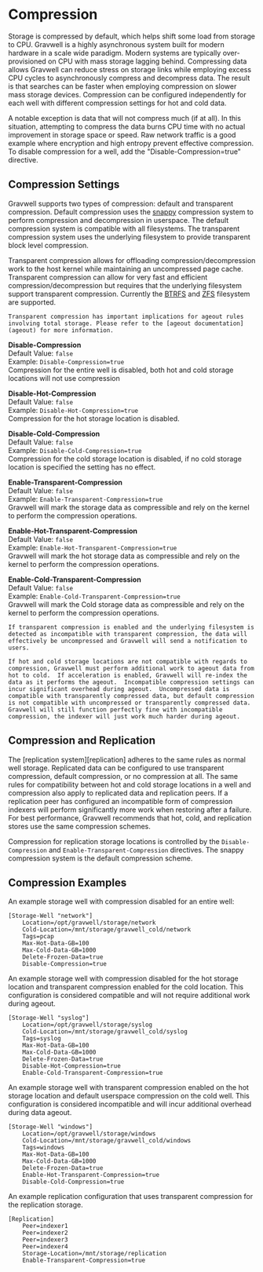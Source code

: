 # Compression

Storage is compressed by default, which helps shift some load from storage to CPU.  Gravwell is a highly asynchronous system built for modern hardware in a scale wide paradigm.  Modern systems are typically over-provisioned on CPU with mass storage lagging behind.  Compressing data allows Gravwell can reduce stress on storage links while employing excess CPU cycles to asynchronously compress and decompress data.  The result is that searches can be faster when employing compression on slower mass storage devices.  Compression can be configured independently for each well with different compression settings for hot and cold data.

A notable exception is data that will not compress much (if at all). In this situation, attempting to compress the data burns CPU time with no actual improvement in storage space or speed. Raw network traffic is a good example where encryption and high entropy prevent effective compression.  To disable compression for a well, add the "Disable-Compression=true" directive.

## Compression Settings

Gravwell supports two types of compression: default and transparent compression.  Default compression uses the [snappy](https://en.wikipedia.org/wiki/Snappy_%28compression%29) compression system to perform compression and decompression in userspace.  The default compression system is compatible with all filesystems.  The transparent compression system uses the underlying filesystem to provide transparent block level compression.

Transparent compression allows for offloading compression/decompression work to the host kernel while maintaining an uncompressed page cache.  Transparent compression can allow for very fast and efficient compression/decompression but requires that the underlying filesystem support transparent compression.  Currently the [BTRFS](https://btrfs.wiki.kernel.org/index.php/Main_Page) and [ZFS](https://wiki.archlinux.org/index.php/ZFS) filesystem are supported.

```{attention}
Transparent compression has important implications for ageout rules involving total storage. Please refer to the [ageout documentation](ageout) for more information.
```

**Disable-Compression**  
Default Value: `false`  
Example: `Disable-Compression=true`  
Compression for the entire well is disabled, both hot and cold storage locations will not use compression

**Disable-Hot-Compression**  
Default Value: `false`  
Example: `Disable-Hot-Compression=true`  
Compression for the hot storage location is disabled.

**Disable-Cold-Compression**  
Default Value: `false`  
Example: `Disable-Cold-Compression=true`  
Compression for the cold storage location is disabled, if no cold storage location is specified the setting has no effect.

**Enable-Transparent-Compression**  
Default Value: `false`  
Example: `Enable-Transparent-Compression=true`  
Gravwell will mark the storage data as compressible and rely on the kernel to perform the compression operations.

**Enable-Hot-Transparent-Compression**  
Default Value: `false`  
Example: `Enable-Hot-Transparent-Compression=true`  
Gravwell will mark the hot storage data as compressible and rely on the kernel to perform the compression operations.

**Enable-Cold-Transparent-Compression**  
Default Value: `false`  
Example: `Enable-Cold-Transparent-Compression=true`  
Gravwell will mark the Cold storage data as compressible and rely on the kernel to perform the compression operations.

```{note}
If transparent compression is enabled and the underlying filesystem is detected as incompatible with transparent compression, the data will effectively be uncompressed and Gravwell will send a notification to users.
```

```{warning}
If hot and cold storage locations are not compatible with regards to compression, Gravwell must perform additional work to ageout data from hot to cold.  If acceleration is enabled, Gravwell will re-index the data as it performs the ageout.  Incompatible compression settings can incur significant overhead during ageout.  Uncompressed data is compatible with transparently compressed data, but default compression is not compatible with uncompressed or transparently compressed data.  Gravwell will still function perfectly fine with incompatible compression, the indexer will just work much harder during ageout.
```

## Compression and Replication

The [replication system][replication] adheres to the same rules as normal well storage.  Replicated data can be configured to use transparent compression, default compression, or no compression at all.  The same rules for compatibility between hot and cold storage locations in a well and compression also apply to replicated data and replication peers.  If a replication peer has configured an incompatible form of compression indexers will perform significantly more work when restoring after a failure.  For best performance, Gravwell recommends that hot, cold, and replication stores use the same compression schemes.

Compression for replication storage locations is controlled by the `Disable-Compression` and `Enable-Transparent-Compression` directives.  The snappy compression system is the default compression scheme.

## Compression Examples

An example storage well with compression disabled for an entire well:

```
[Storage-Well "network"]
	Location=/opt/gravwell/storage/network
	Cold-Location=/mnt/storage/gravwell_cold/network
	Tags=pcap
	Max-Hot-Data-GB=100
	Max-Cold-Data-GB=1000
	Delete-Frozen-Data=true
	Disable-Compression=true
```

An example storage well with compression disabled for the hot storage location and transparent compression enabled for the cold location.  This configuration is considered compatible and will not require additional work during ageout.

```
[Storage-Well "syslog"]
	Location=/opt/gravwell/storage/syslog
	Cold-Location=/mnt/storage/gravwell_cold/syslog
	Tags=syslog
	Max-Hot-Data-GB=100
	Max-Cold-Data-GB=1000
	Delete-Frozen-Data=true
	Disable-Hot-Compression=true
	Enable-Cold-Transparent-Compression=true
```

An example storage well with transparent compression enabled on the hot storage location and default userspace compression on the cold well.  This configuration is considered incompatible and will incur additional overhead during data ageout.

```
[Storage-Well "windows"]
	Location=/opt/gravwell/storage/windows
	Cold-Location=/mnt/storage/gravwell_cold/windows
	Tags=windows
	Max-Hot-Data-GB=100
	Max-Cold-Data-GB=1000
	Delete-Frozen-Data=true
	Enable-Hot-Transparent-Compression=true
	Disable-Cold-Compression=true
```

An example replication configuration that uses transparent compression for the replication storage.

```
[Replication]
	Peer=indexer1
	Peer=indexer2
	Peer=indexer3
	Peer=indexer4
	Storage-Location=/mnt/storage/replication
	Enable-Transparent-Compression=true
```
